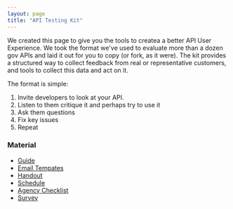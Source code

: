 ```yaml
---
layout: page
title: "API Testing Kit"
---
```


We created this page to give you the tools to createa a better API User Experience. We took the format we've used to evaluate more than a dozen gov APIs and laid it out for you to copy (or fork, as it were). The kit provides a structured way to collect feedback from real or representative customers, and tools to collect this data and act on it.

The format is simple: 

1. Invite developers to look at your API.
2. Listen to them critique it and perhaps try to use it
3. Ask them questions
4. Fix key issues
5. Repeat



### Material 
* [Guide](http://18f.github.io/API-Usability-Testing/pages/guide.html)
* [Email Tempates](http://18f.github.io/API-Usability-Testing/pages/templates)
* [Handout](http://18f.github.io/API-Usability-Testing/pages/guide.html)
* [Schedule](http://18f.github.io/API-Usability-Testing/pages/schedule.html)
* [Agency Checklist](http://18f.github.io/API-All-the-X/pages/agency_checklist.html)
* [Survey](http://18f.github.io/API-Usability-Testing/pages/survey.html)
